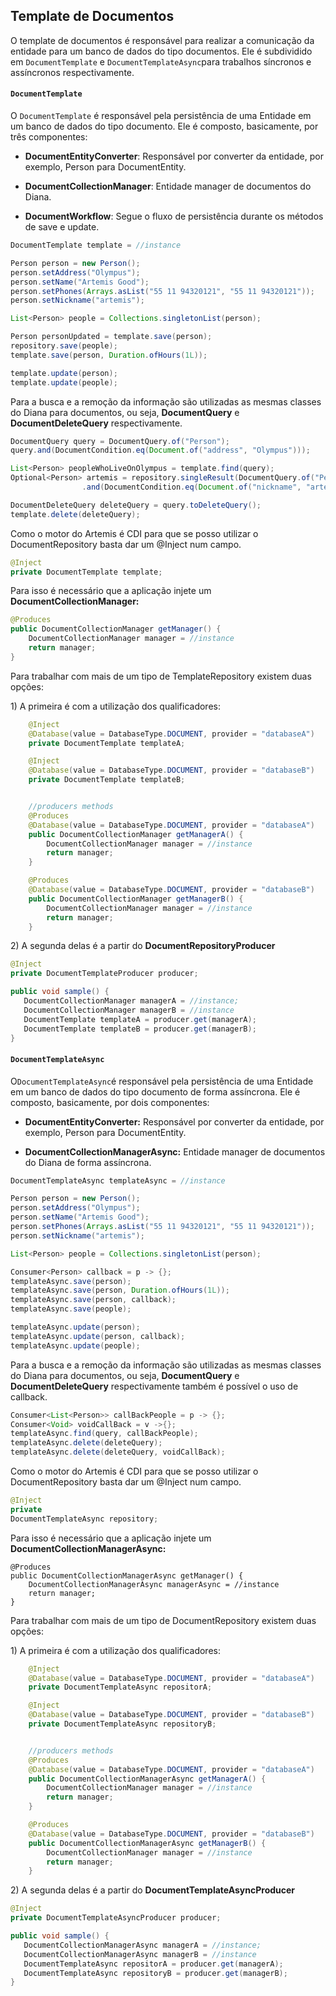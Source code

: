 ## Template de Documentos

O template de documentos é responsável para realizar a comunicação da entidade para um banco de dados do tipo documentos. Ele é subdividido em `DocumentTemplate` e `DocumentTemplateAsync`para trabalhos síncronos e assíncronos respectivamente.

#### `DocumentTemplate`

O `DocumentTemplate` é responsável pela persistência de uma Entidade em um banco de dados do tipo documento. Ele é composto, basicamente, por três componentes:

* **DocumentEntityConverter**: Responsável por converter da entidade, por exemplo, Person para DocumentEntity.

* **DocumentCollectionManager**: Entidade manager de documentos do Diana.

* **DocumentWorkflow**: Segue o fluxo de persistência durante os métodos de save e update.

```java
DocumentTemplate template = //instance

Person person = new Person();
person.setAddress("Olympus");
person.setName("Artemis Good");
person.setPhones(Arrays.asList("55 11 94320121", "55 11 94320121"));
person.setNickname("artemis");

List<Person> people = Collections.singletonList(person);

Person personUpdated = template.save(person);
repository.save(people);
template.save(person, Duration.ofHours(1L));

template.update(person);
template.update(people);
```

Para a busca e a remoção da informação são utilizadas as mesmas classes do Diana para documentos, ou seja, **DocumentQuery** e **DocumentDeleteQuery** respectivamente.

```java
DocumentQuery query = DocumentQuery.of("Person");
query.and(DocumentCondition.eq(Document.of("address", "Olympus")));

List<Person> peopleWhoLiveOnOlympus = template.find(query);
Optional<Person> artemis = repository.singleResult(DocumentQuery.of("Person")
                .and(DocumentCondition.eq(Document.of("nickname", "artemis"))));

DocumentDeleteQuery deleteQuery = query.toDeleteQuery();
template.delete(deleteQuery);
```

Como o motor do Artemis é CDI para que se posso utilizar o DocumentRepository basta dar um @Inject num campo.

```java
@Inject
private DocumentTemplate template;
```

Para isso é necessário que a aplicação injete um **DocumentCollectionManager:**

```java
@Produces
public DocumentCollectionManager getManager() {
    DocumentCollectionManager manager = //instance
    return manager;
}
```

Para trabalhar com mais de um tipo de TemplateRepository existem duas opções:

1\) A primeira é com a utilização dos qualificadores:

```java
    @Inject
    @Database(value = DatabaseType.DOCUMENT, provider = "databaseA")
    private DocumentTemplate templateA;

    @Inject
    @Database(value = DatabaseType.DOCUMENT, provider = "databaseB")
    private DocumentTemplate templateB;


    //producers methods
    @Produces
    @Database(value = DatabaseType.DOCUMENT, provider = "databaseA")
    public DocumentCollectionManager getManagerA() {
        DocumentCollectionManager manager = //instance
        return manager;
    }

    @Produces
    @Database(value = DatabaseType.DOCUMENT, provider = "databaseB")
    public DocumentCollectionManager getManagerB() {
        DocumentCollectionManager manager = //instance
        return manager;
    }
```

2\) A segunda delas é a partir do  **DocumentRepositoryProducer**

```java
@Inject
private DocumentTemplateProducer producer;

public void sample() {
   DocumentCollectionManager managerA = //instance;
   DocumentCollectionManager managerB = //instance
   DocumentTemplate templateA = producer.get(managerA);
   DocumentTemplate templateB = producer.get(managerB);
}
```

#### `DocumentTemplateAsync`

O`DocumentTemplateAsync`é responsável pela persistência de uma Entidade em um banco de dados do tipo documento de forma assíncrona. Ele é composto, basicamente, por dois componentes:

* **DocumentEntityConverter:** Responsável por converter da entidade, por exemplo, Person para DocumentEntity.

* **DocumentCollectionManagerAsync:** Entidade manager de documentos do Diana de forma assíncrona.

```java
DocumentTemplateAsync templateAsync = //instance

Person person = new Person();
person.setAddress("Olympus");
person.setName("Artemis Good");
person.setPhones(Arrays.asList("55 11 94320121", "55 11 94320121"));
person.setNickname("artemis");

List<Person> people = Collections.singletonList(person);

Consumer<Person> callback = p -> {};
templateAsync.save(person);
templateAsync.save(person, Duration.ofHours(1L));
templateAsync.save(person, callback);
templateAsync.save(people);

templateAsync.update(person);
templateAsync.update(person, callback);
templateAsync.update(people);
```

Para a busca e a remoção da informação são utilizadas as mesmas classes do Diana para documentos, ou seja, **DocumentQuery** e **DocumentDeleteQuery** respectivamente também é possível o uso de callback.

```java
Consumer<List<Person>> callBackPeople = p -> {};
Consumer<Void> voidCallBack = v ->{};
templateAsync.find(query, callBackPeople);
templateAsync.delete(deleteQuery);
templateAsync.delete(deleteQuery, voidCallBack);
```

Como o motor do Artemis é CDI para que se posso utilizar o DocumentRepository basta dar um @Inject num campo.

```java
@Inject
private
DocumentTemplateAsync repository;
```

Para isso é necessário que a aplicação injete um **DocumentCollectionManagerAsync:**

```
@Produces
public DocumentCollectionManagerAsync getManager() {
    DocumentCollectionManagerAsync managerAsync = //instance
    return manager;
}
```

Para trabalhar com mais de um tipo de DocumentRepository existem duas opções:

1\) A primeira é com a utilização dos qualificadores:

```java
    @Inject
    @Database(value = DatabaseType.DOCUMENT, provider = "databaseA")
    private DocumentTemplateAsync repositorA;

    @Inject
    @Database(value = DatabaseType.DOCUMENT, provider = "databaseB")
    private DocumentTemplateAsync repositoryB;


    //producers methods
    @Produces
    @Database(value = DatabaseType.DOCUMENT, provider = "databaseA")
    public DocumentCollectionManagerAsync getManagerA() {
        DocumentCollectionManager manager = //instance
        return manager;
    }

    @Produces
    @Database(value = DatabaseType.DOCUMENT, provider = "databaseB")
    public DocumentCollectionManagerAsync getManagerB() {
        DocumentCollectionManager manager = //instance
        return manager;
    }
```

2\) A segunda delas é a partir do  **DocumentTemplateAsyncProducer**

```java
@Inject
private DocumentTemplateAsyncProducer producer;

public void sample() {
   DocumentCollectionManagerAsync managerA = //instance;
   DocumentCollectionManagerAsync managerB = //instance
   DocumentTemplateAsync repositorA = producer.get(managerA);
   DocumentTemplateAsync repositoryB = producer.get(managerB);
}
```

#### 



